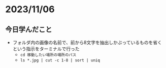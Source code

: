 # 2023/11/06
## 今日学んだこと
- フォルダ内の画像の名前で、前から8文字を抽出しかぶっているものを省くという指示をターミナルで行った
  - `cd 移動したい場所の場所のパス`
  - `ls *.jpg | cut -c 1-8 | sort | uniq`
